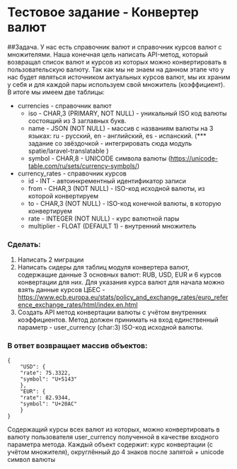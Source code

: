 
# Тестовое задание - Конвертер валют
##Задача.
У нас есть справочник валют и справочник курсов валют с множителями. Наша конечная цель
написать API-метод, который возвращал список валют и курсов из которых можно конвертировать
в пользовательскую валюту.
Так как мы не знаем на данном этапе что у нас будет являться источником актуальных курсов
валют, мы их храним у себя и для каждой пары  используем свой множитель (коэффициент). В
итоге мы имеем две таблицы:
- currencies  - справочник валют
  - iso  - CHAR,3 (PRIMARY, NOT NULL) - уникальный ISO код валюты состоящий из 3
заглавных букв.
  - name  - JSON (NOT NULL) - массив с названиям валюты на 3 языках: ru - русский, en -
английский, es - испанский. (*** задание со звёздочкой - интегрировать сюда модуль
spatie/laravel-translatable )
  - symbol  - CHAR,8 - UNICODE символа валюты (https://unicode-table.com/ru/sets/currency-symbols/)
- currency_rates - справочник курсов
  - id  - INT - автоинкрементный идентификатор записи
  - from  - CHAR,3 (NOT NULL) - ISO-код исходной валюты, из которой конвертируем
  - to  - CHAR,3 (NOT NULL) - ISO-код конечной валюты, в которую конвертируем
  - rate  - INTEGER (NOT NULL) - курс валютной пары
  - multiplier  - FLOAT (DEFAULT 1) - внутренний множитель

### Сделать:
1. Написать 2 миграции
2. Написать сидеры для  таблиц модуля конвертера валют, содержащие данные 3 основных
   валют: RUB, USD, EUR и 6 курсов конвертации для них. Для указания курса валют для
   начала можно взять данные курсов ЦБЕС - https://www.ecb.europa.eu/stats/policy_and_exchange_rates/euro_reference_exchange_rates/html/index.en.html
3. Создать API метод конвертации валюты с учётом внутренних коэффициентов.
   Метод должен принимать на вход единственный параметр - user_currency (char:3)  ISO-код
   исходной валюты.
### В ответ возвращает массив объектов:
```
{
    "USD": {
    "rate": 75.3322,
    "symbol": "U+5143"
    },
    "EUR": {
    "rate": 82.9344,
    "symbol": "U+20AC"
    }
}
```
   Содержащий курсы всех валют из которых, можно конвертировать в валюту пользователя
   user_currency  полученной в качестве входного параметра метода. Каждый объект содержит:
   курс конвертации (с учётом множителя), округлённый до 4 знаков после запятой + unicode
   символ валюты

